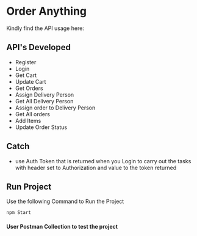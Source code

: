 # Order Anything
Kindly find the API usage here:

## API's Developed
- Register
- Login
- Get Cart
- Update Cart
- Get Orders
- Assign Delivery Person
- Get All Delivery Person
- Assign order to Delivery Person
- Get All orders
- Add Items
- Update Order Status

## Catch

- use Auth Token that is returned when you Login to carry out the tasks with header set to Authorization and value to the token returned


## Run Project
Use the following Command to Run the Project

```sh
npm Start
```


#### User Postman Collection to test the project



